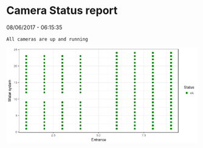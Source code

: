 Camera Status report
================
08/06/2017 - 06:15:35

    All cameras are up and running

![](camreport_files/figure-markdown_github/unnamed-chunk-2-1.png)
